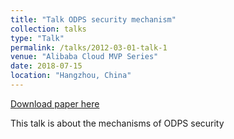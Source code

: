 ```yaml
---
title: "Talk ODPS security mechanism"
collection: talks
type: "Talk"
permalink: /talks/2012-03-01-talk-1
venue: "Alibaba Cloud MVP Series"
date: 2018-07-15
location: "Hangzhou, China"
---
```


[Download paper here](http://academicpages.github.io/files/hadoop_sec.pptx)

This talk is about the mechanisms of ODPS security
